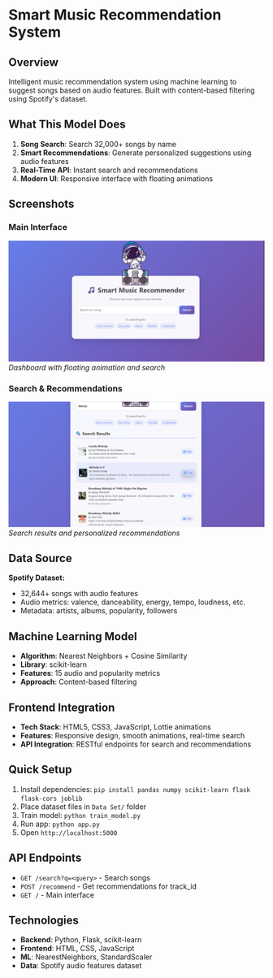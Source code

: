 # Smart Music Recommendation System

## Overview

Intelligent music recommendation system using machine learning to suggest songs based on audio features. Built with content-based filtering using Spotify's dataset.

## What This Model Does

1. **Song Search**: Search 32,000+ songs by name
2. **Smart Recommendations**: Generate personalized suggestions using audio features
3. **Real-Time API**: Instant search and recommendations
4. **Modern UI**: Responsive interface with floating animations

## Screenshots

### Main Interface
![Main Interface](Screenshot1.png)
*Dashboard with floating animation and search*

### Search & Recommendations
![Search Results](Screenshot2.png)
*Search results and personalized recommendations*

## Data Source

**Spotify Dataset:**
- 32,644+ songs with audio features
- Audio metrics: valence, danceability, energy, tempo, loudness, etc.
- Metadata: artists, albums, popularity, followers

## Machine Learning Model

- **Algorithm**: Nearest Neighbors + Cosine Similarity
- **Library**: scikit-learn
- **Features**: 15 audio and popularity metrics
- **Approach**: Content-based filtering

## Frontend Integration

- **Tech Stack**: HTML5, CSS3, JavaScript, Lottie animations
- **Features**: Responsive design, smooth animations, real-time search
- **API Integration**: RESTful endpoints for search and recommendations

## Quick Setup

1. Install dependencies: `pip install pandas numpy scikit-learn flask flask-cors joblib`
2. Place dataset files in `Data Set/` folder
3. Train model: `python train_model.py`
4. Run app: `python app.py`
5. Open `http://localhost:5000`

## API Endpoints

- `GET /search?q=<query>` - Search songs
- `POST /recommend` - Get recommendations for track_id
- `GET /` - Main interface

## Technologies

- **Backend**: Python, Flask, scikit-learn
- **Frontend**: HTML, CSS, JavaScript
- **ML**: NearestNeighbors, StandardScaler
- **Data**: Spotify audio features dataset
